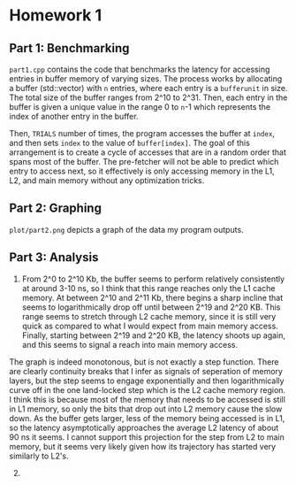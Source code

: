 # Homework 1

## Part 1: Benchmarking

`part1.cpp` contains the code that benchmarks the latency for accessing entries in buffer memory of varying sizes. The process works by allocating a buffer (std::vector) with `n` entries, where each entry is a `bufferunit` in size. The total size of the buffer ranges from 2^10 to 2^31. Then, each entry in the buffer is given a unique value in the range 0 to `n`-1 which represents the index of another entry in the buffer.

Then, `TRIALS` number of times, the program accesses the buffer at `index`, and then sets `index` to the value of `buffer[index]`. The goal of this arrangement is to create a cycle of accesses that are in a random order that spans most of the buffer. The pre-fetcher will not be able to predict which entry to access next, so it effectively is only accessing memory in the L1, L2, and main memory without any optimization tricks.

## Part 2: Graphing

`plot/part2.png` depicts a graph of the data my program outputs.

## Part 3: Analysis

1. From 2^0 to 2^10 Kb, the buffer seems to perform relatively consistently at around 3-10 ns, so I think that this range reaches only the L1 cache memory. At between 2^10 and 2^11 Kb, there begins a sharp incline that seems to logarithmically drop off until between 2^19 and 2^20 KB. This range seems to stretch through L2 cache memory, since it is still very quick as compared to what I would expect from main memory access. Finally, starting between 2^19 and 2^20 KB, the latency shoots up again, and this seems to signal a reach into main memory access.

The graph is indeed monotonous, but is not exactly a step function. There are clearly continuity breaks that I infer as signals of seperation of memory layers, but the step seems to engage exponentially and then logarithmically curve off in the one land-locked step which is the L2 cache memory region. I think this is because most of the memory that needs to be accessed is still in L1 memory, so only the bits that drop out into L2 memory cause the slow down. As the buffer gets larger, less of the memory being accessed is in L1, so the latency asymptotically approaches the average L2 latency of about 90 ns it seems. I cannot support this projection for the step from L2 to main memory, but it seems very likely given how its trajectory has started very similarly to L2's.

2. 
